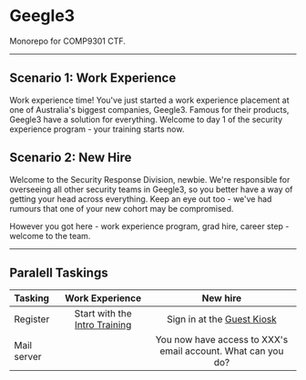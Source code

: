 # Geegle3

Monorepo for COMP9301 CTF.

---

## Scenario 1: Work Experience
Work experience time! You've just started a work experience placement at one of Australia's biggest companies, Geegle3. Famous for their products, Geegle3 have a solution for everything. Welcome to day 1 of the security experience program - your training starts now.


## Scenario 2: New Hire
Welcome to the Security Response Division, newbie. We're responsible for overseeing all other security teams in Geegle3, so you better have a way of getting your head across everything. Keep an eye out too - we've had rumours that one of your new cohort may be compromised.

However you got here - work experience program, grad hire, career step - welcome to the team.

---

## Paralell Taskings
| Tasking | Work Experience | New hire |
|:------------------------------------|:-----:|:-----:|
| Register | Start with the [Intro Training](WorkExperience/1.1.0_training-welcome/) | Sign in at the [Guest Kiosk]() |
|  Mail server |   |  You now have access to XXX's email account. What can you do? |
